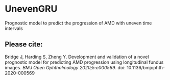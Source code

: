 # UnevenGRU
Prognostic model to predict the progression of AMD with uneven time intervals


## Please cite:
Bridge J, Harding S, Zheng Y. Development and validation of a novel prognostic model for predicting AMD progression using longitudinal fundus images. *BMJ Open Ophthalmology 2020;5:e000569*. doi: 10.1136/bmjophth-2020-000569
